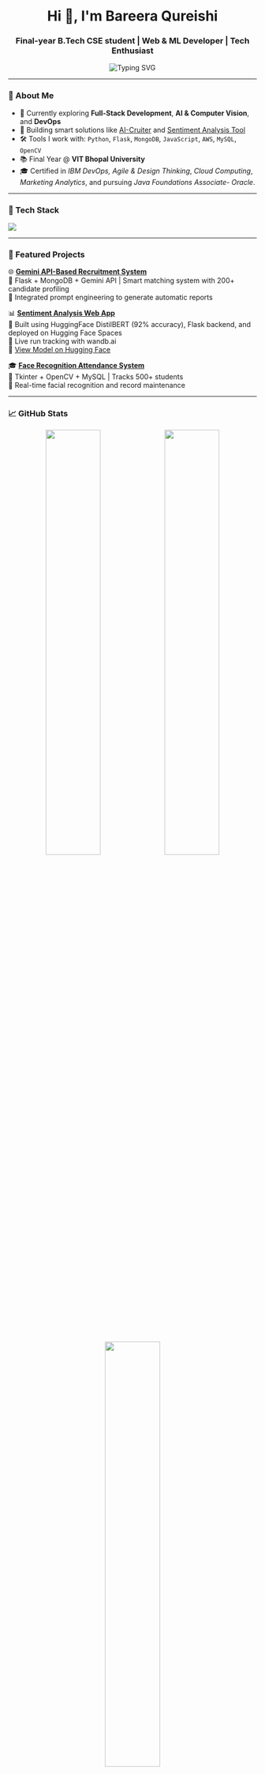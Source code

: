 <h1 align="center">Hi 👋, I'm Bareera Qureishi</h1>
<h3 align="center">Final-year B.Tech CSE student | Web & ML Developer | Tech Enthusiast</h3>

<p align="center">
  <img src="https://readme-typing-svg.herokuapp.com?font=Fira+Code&size=18&pause=1000&color=F76D57&center=true&vCenter=true&width=435&lines=Crafting+AI-Powered+Web+Apps;Loves+Python%2C+Flask+%26+Cloud;Open+Source+Contributor+%7C+Forever+Learning" alt="Typing SVG" />
</p>

---

### 🔎 About Me

- 🌱 Currently exploring **Full-Stack Development**, **AI & Computer Vision**, and **DevOps**
- 🧠 Building smart solutions like [AI-Cruiter](https://github.com/Bareeraq/AI-cruiter) and [Sentiment Analysis Tool](https://github.com/Bareeraq/sentiment-analysis-tool)
- 🛠️ Tools I work with: `Python`, `Flask`, `MongoDB`, `JavaScript`, `AWS`, `MySQL`, `OpenCV`
- 📚 Final Year @ **VIT Bhopal University**
- 🎓 Certified in *IBM DevOps, Agile & Design Thinking*, *Cloud Computing*, *Marketing Analytics*, and pursuing *Java Foundations Associate- Oracle*.

---

### 🧰 Tech Stack

<img src="https://skillicons.dev/icons?i=python,java,cpp,html,css,js,flask,mysql,mongodb,aws,git,github,vscode,opencv,tensorflow" />

---

### 🚀 Featured Projects

🌐 **[Gemini API-Based Recruitment System](https://github.com/Bareeraq/AI-cruiter)**  
🔹 Flask + MongoDB + Gemini API | Smart matching system with 200+ candidate profiling  
🔹 Integrated prompt engineering to generate automatic reports

📊 **[Sentiment Analysis Web App](https://github.com/Bareeraq/sentiment-analysis-tool)**  
🔹 Built using HuggingFace DistilBERT (92% accuracy), Flask backend, and deployed on Hugging Face Spaces  
🔹 Live run tracking with wandb.ai  
🔗 [View Model on Hugging Face](https://huggingface.co/bareeraqrsh/Sentiment-analysis-tool)

🎓 **[Face Recognition Attendance System](https://github.com/Bareeraq/Face_recognition_system)**  
🔹 Tkinter + OpenCV + MySQL | Tracks 500+ students  
🔹 Real-time facial recognition and record maintenance

---

### 📈 GitHub Stats

<p align="center">
  <img src="https://github-readme-stats.vercel.app/api?username=Bareeraq&show_icons=true&theme=radical" width="47%"/>
  <img src="https://streak-stats.demolab.com?user=Bareeraq&theme=radical" width="47%"/>
</p>
<p align="center">
  <img src="https://github-readme-stats.vercel.app/api/top-langs/?username=Bareeraq&layout=compact&theme=radical" width="47%"/>
</p>

---

### 💼 Connect with Me

[![LinkedIn](https://img.shields.io/badge/LinkedIn-Bareera%20Qureishi-blue?logo=linkedin)](https://www.linkedin.com/in/bareera-qureishi/)
[![Gmail](https://img.shields.io/badge/Gmail-bareera.qureishi7@gmail.com-red?logo=gmail)](mailto:bareera.qureishi7@gmail.com)
[![GitHub](https://img.shields.io/badge/GitHub-Bareeraq-black?logo=github)](https://github.com/Bareeraq)

---

<details>
  <summary>📌 Resume & Certificates</summary>

- 📄 [View My Resume]()
- 📃 [Cloud Computing - NPTEL](https://drive.google.com/file/d/127nCS9yUsB7K8TPdUx0lehtelpC-foKc/view?usp=sharing)
- 📃 [Marketing Analytics - NPTEL](https://drive.google.com/file/d/14tDyFuD4_t45gnlIWNQxj_Yn82vTKuMn/view?usp=sharing)
- 📃 [DevOps, Agile & Design Thinking - IBM](https://drive.google.com/file/d/1e6tByp0IszkvBFbKOJCTZ2HG_rOY8Y2n/view?usp=sharing)
- 📃 [DevOps V2 - IBM](https://drive.google.com/file/d/1Vw2gZT-lzRwnenUXBtABQw0StM6fGaUs/view?usp=sharing)
  
</details>

---

✨ _“Learning is a journey — and I code along the way.”_  
